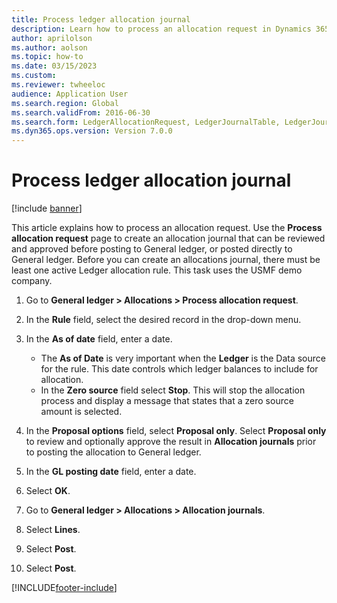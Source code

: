 ```yaml
--- 
title: Process ledger allocation journal
description: Learn how to process an allocation request in Dynamics 365 Finance, including a step-by-step process using the USMF demo company.
author: aprilolson
ms.author: aolson
ms.topic: how-to
ms.date: 03/15/2023
ms.custom:
ms.reviewer: twheeloc     
audience: Application User 
ms.search.region: Global
ms.search.validFrom: 2016-06-30
ms.search.form: LedgerAllocationRequest, LedgerJournalTable, LedgerJournalTransAllocation
ms.dyn365.ops.version: Version 7.0.0 
---
```


# Process ledger allocation journal

[!include [banner](../../includes/banner.md)]

This article explains how to process an allocation request. Use the **Process allocation request** page to create an allocation journal that can be reviewed and approved before posting to General ledger, or posted directly to General ledger. Before you can create an allocations journal, there must be least one active Ledger allocation rule. This task uses the USMF demo company.

1. Go to **General ledger > Allocations > Process allocation request**.
2. In the **Rule** field, select the desired record in the drop-down menu.
3. In the **As of date** field, enter a date.

    - The **As of Date** is very important when the **Ledger** is the Data source for the rule. This date controls which ledger balances to include for allocation.  
    - In the **Zero source** field select **Stop**. This will stop the allocation process and display a message that states that a zero source amount is selected.  

4. In the **Proposal options** field, select **Proposal only**. Select **Proposal only** to review and optionally approve the result in **Allocation journals** prior to posting the allocation to General ledger.  
5. In the **GL posting date** field, enter a date.
6. Select **OK**.
7. Go to **General ledger > Allocations > Allocation journals**.
8. Select **Lines**.
9. Select **Post**.
10. Select **Post**.



[!INCLUDE[footer-include](../../../includes/footer-banner.md)]
